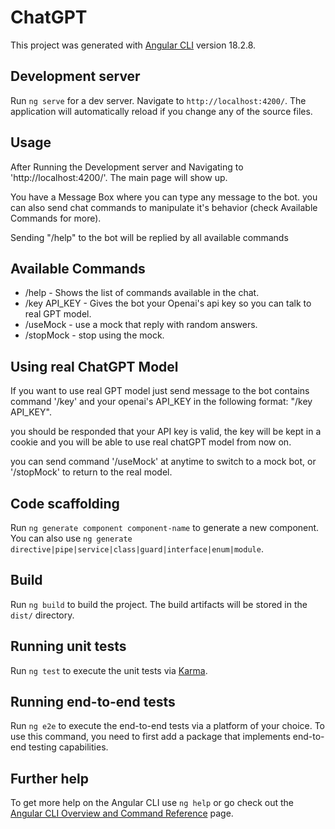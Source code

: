 # ChatGPT

This project was generated with [Angular CLI](https://github.com/angular/angular-cli) version 18.2.8.

## Development server

Run `ng serve` for a dev server. Navigate to `http://localhost:4200/`. The application will automatically reload if you change any of the source files.

## Usage

After Running the Development server and Navigating to 'http://localhost:4200/'. The main page will show up.

You have a Message Box where you can type any message to the bot. you can also send chat commands to manipulate it's behavior (check Available Commands for more).

Sending "/help" to the bot will be replied by all available commands

## Available Commands

- /help - Shows the list of commands available in the chat.
- /key API_KEY - Gives the bot your Openai's api key so you can talk to real GPT model.
- /useMock - use a mock that reply with random answers.
- /stopMock - stop using the mock.

## Using real ChatGPT Model

If you want to use real GPT model just send message to the bot contains command '/key' and your openai's API_KEY in the following format:
"/key API_KEY".

you should be responded that your API key is valid, the key will be kept in a cookie and you will be able to use
real chatGPT model from now on.

you can send command '/useMock' at anytime to switch to a mock bot, or '/stopMock' to return to the real model.

## Code scaffolding

Run `ng generate component component-name` to generate a new component. You can also use `ng generate directive|pipe|service|class|guard|interface|enum|module`.

## Build

Run `ng build` to build the project. The build artifacts will be stored in the `dist/` directory.

## Running unit tests

Run `ng test` to execute the unit tests via [Karma](https://karma-runner.github.io).

## Running end-to-end tests

Run `ng e2e` to execute the end-to-end tests via a platform of your choice. To use this command, you need to first add a package that implements end-to-end testing capabilities.

## Further help

To get more help on the Angular CLI use `ng help` or go check out the [Angular CLI Overview and Command Reference](https://angular.dev/tools/cli) page.
